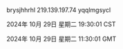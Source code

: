 brysjhhrhl 219.139.197.74 yqqlmgsycl

2024年 10月 29日 星期二 19:30:01 CST

2024年 10月 29日 星期二 11:30:01 GMT
